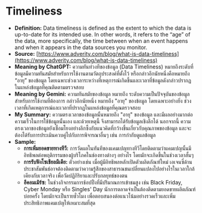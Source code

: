 # Timeliness
- **Definition:** Data timeliness is defined as the extent to which the data is up-to-date for its intended use. In other words, it refers to the “age” of the data, more specifically, the time between when an event happens and when it appears in the data sources you monitor.
- **Source:** [https://www.adverity.com/blog/what-is-data-timeliness](https://www.adverity.com/blog/what-is-data-timeliness)
- **Meaning by ChatGPT:** ความทันท่วงทีของข้อมูล (Data Timeliness) หมายถึงระดับที่ข้อมูลมีความทันสมัยสำหรับการใช้งานตามวัตถุประสงค์ที่ตั้งไว้ หรือกล่าวอีกนัยหนึ่งคือหมายถึง “อายุ” ของข้อมูล โดยเฉพาะช่วงเวลาระหว่างที่เหตุการณ์เกิดขึ้นและเวลาที่ข้อมูลดังกล่าวปรากฏในแหล่งข้อมูลที่คุณติดตามตรวจสอบ
- **Meaning by Gemini:** ความทันสมัยของข้อมูล หมายถึง ระดับความเป็นปัจจุบันของข้อมูลสำหรับการใช้งานที่ต้องการ กล่าวอีกนัยหนึ่ง หมายถึง "อายุ" ของข้อมูล โดยเฉพาะอย่างยิ่ง ช่วงเวลาที่เกิดเหตุการณ์และเวลาที่ปรากฏในแหล่งข้อมูลที่คุณตรวจสอบ
- **My Summary:** ความตรงเวลาของข้อมูลนั้นหมายถึง "อายุ" ของข้อมูล และมีผลอย่างมากต่อความเร็วในการใช้ข้อมูลนั้นเอง และด้วยเหตุนี้ จึงสามารถได้รับข้อมูลเชิงลึกได้ นอกจากนี้ ความตรงเวลาของข้อมูลยังเชื่อมโยงอย่างลึกซึ้งกับแนวคิดที่กว้างขึ้นเกี่ยวกับคุณภาพของข้อมูล และจะต้องได้รับการประเมินควบคู่ไปกับการพิจารณาอื่นๆ เช่น การกำกับดูแลข้อมูล
- **Sample:**
    - **การเพิ่มยอดขายทางทีวี:** การวัดผลในทันทีของแคมเปญทางทีวีโดยติดตามว่าแคมเปญนั้นมีอิทธิพลต่อพฤติกรรมของผู้บริโภคในช่องทางต่างๆ อย่างไร โดยมักจะเกิดขึ้นในช่วงเวลาสั้นๆ
    - **การรับฟังโซเชียลมีเดีย:** ตัวอย่างเช่น เมื่อผู้มีอิทธิพลหลักเปิดตัวผลิตภัณฑ์ใหม่ เอเจนซี่ด้านประชาสัมพันธ์อาจต้องติดตามว่าความรู้สึกของสาธารณชนเปลี่ยนแปลงไปอย่างไรในเวลาใกล้เคียงกับเวลาจริง เพื่อวัดปฏิกิริยาและปรับกลยุทธ์ของตน
    - **อีคอมเมิร์ซ:** ในช่วงกิจกรรมการช้อปปิ้งที่มีปริมาณการเข้าชมสูง เช่น Black Friday, Cyber ​​Monday หรือ Singles' Day นักการตลาดจำเป็นต้องติดตามยอดขายผลิตภัณฑ์บ่อยครั้ง โดยมักจะเป็นรายชั่วโมง เพื่อตอบสนองต่อแนวโน้มอย่างรวดเร็วและเพิ่มประสิทธิภาพแคมเปญให้เหมาะสมที่สุด
